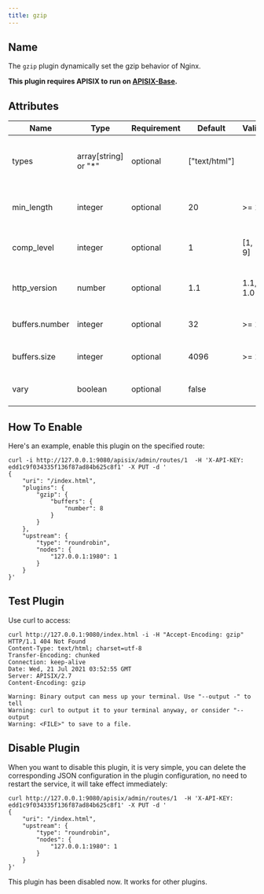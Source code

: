 ```yaml
---
title: gzip
---
```


<!--
#
# Licensed to the Apache Software Foundation (ASF) under one or more
# contributor license agreements.  See the NOTICE file distributed with
# this work for additional information regarding copyright ownership.
# The ASF licenses this file to You under the Apache License, Version 2.0
# (the "License"); you may not use this file except in compliance with
# the License.  You may obtain a copy of the License at
#
#     http://www.apache.org/licenses/LICENSE-2.0
#
# Unless required by applicable law or agreed to in writing, software
# distributed under the License is distributed on an "AS IS" BASIS,
# WITHOUT WARRANTIES OR CONDITIONS OF ANY KIND, either express or implied.
# See the License for the specific language governing permissions and
# limitations under the License.
#
-->

## Name

The `gzip` plugin dynamically set the gzip behavior of Nginx.

**This plugin requires APISIX to run on [APISIX-Base](../how-to-build.md#step-6-build-openresty-for-apache-apisix).**

## Attributes

| Name           | Type                 | Requirement | Default        | Valid                                                                      | Description                                                                                                                                         |
| --------------------------------------| ------------| -------------- | -------- | --------------------------------------------------------------- | --------------------------------------------------------------------------------------------------------------------------------------------------- |
| types          | array[string] or "*" | optional    |  ["text/html"] |          | dynamically set the `gzip_types` directive, special value `"*"` matches any MIME type |
| min_length     | integer              | optional    |  20            | >= 1     | dynamically set the `gzip_min_length` directive |
| comp_level     | integer              | optional    |  1             | [1, 9]   | dynamically set the `gzip_comp_level` directive |
| http_version   | number               | optional    |  1.1           | 1.1, 1.0 | dynamically set the `gzip_http_version` directive |
| buffers.number | integer              | optional    |  32            | >= 1     | dynamically set the `gzip_buffers` directive |
| buffers.size   | integer              | optional    |  4096          | >= 1     | dynamically set the `gzip_buffers` directive |
| vary | boolean                        | optional    |  false         |          | dynamically set the `gzip_vary` directive |

## How To Enable

Here's an example, enable this plugin on the specified route:

```shell
curl -i http://127.0.0.1:9080/apisix/admin/routes/1  -H 'X-API-KEY: edd1c9f034335f136f87ad84b625c8f1' -X PUT -d '
{
    "uri": "/index.html",
    "plugins": {
        "gzip": {
            "buffers": {
                "number": 8
            }
        }
    },
    "upstream": {
        "type": "roundrobin",
        "nodes": {
            "127.0.0.1:1980": 1
        }
    }
}'
```

## Test Plugin

Use curl to access:

```shell
curl http://127.0.0.1:9080/index.html -i -H "Accept-Encoding: gzip"
HTTP/1.1 404 Not Found
Content-Type: text/html; charset=utf-8
Transfer-Encoding: chunked
Connection: keep-alive
Date: Wed, 21 Jul 2021 03:52:55 GMT
Server: APISIX/2.7
Content-Encoding: gzip

Warning: Binary output can mess up your terminal. Use "--output -" to tell
Warning: curl to output it to your terminal anyway, or consider "--output
Warning: <FILE>" to save to a file.
```

## Disable Plugin

When you want to disable this plugin, it is very simple,
you can delete the corresponding JSON configuration in the plugin configuration,
no need to restart the service, it will take effect immediately:

```shell
curl http://127.0.0.1:9080/apisix/admin/routes/1  -H 'X-API-KEY: edd1c9f034335f136f87ad84b625c8f1' -X PUT -d '
{
    "uri": "/index.html",
    "upstream": {
        "type": "roundrobin",
        "nodes": {
            "127.0.0.1:1980": 1
        }
    }
}'
```

This plugin has been disabled now. It works for other plugins.
